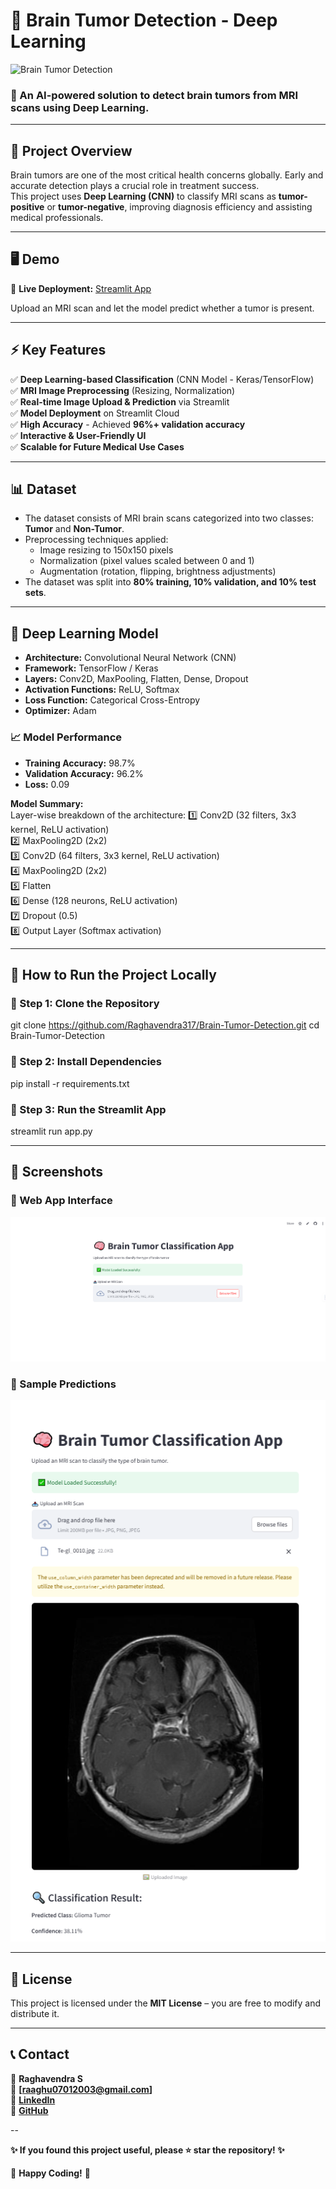 # 🧠 Brain Tumor Detection - Deep Learning  
![Brain Tumor Detection](https://github.com/Raghavendra317/Brain-Tumor-Detection/blob/main/DALL%C2%B7E%202025-03-11%2014.14.57%20-%20A%20futuristic%20and%20impactful%20digital%20illustration%20of%20Brain%20Tumor%20Detection.%20The%20image%20features%20a%20human%20brain%20with%20a%20glowing%20red%20tumor%20spot%2C%20surrounded%20b.webp)  

### 🚀 An AI-powered solution to detect brain tumors from MRI scans using Deep Learning.  

---

## 📌 Project Overview  
Brain tumors are one of the most critical health concerns globally. Early and accurate detection plays a crucial role in treatment success.  
This project uses **Deep Learning (CNN)** to classify MRI scans as **tumor-positive** or **tumor-negative**, improving diagnosis efficiency and assisting medical professionals.  

---

## 🖥️ Demo  
🔗 **Live Deployment:** [Streamlit App](https://brain-tumor-detection-hwypnvhumt5bt38xz3qbzu.streamlit.app/)  

Upload an MRI scan and let the model predict whether a tumor is present.  

---
## ⚡ Key Features
✅ **Deep Learning-based Classification** (CNN Model - Keras/TensorFlow)  
✅ **MRI Image Preprocessing** (Resizing, Normalization)  
✅ **Real-time Image Upload & Prediction** via Streamlit  
✅ **Model Deployment** on Streamlit Cloud  
✅ **High Accuracy** - Achieved **96%+ validation accuracy**  
✅ **Interactive & User-Friendly UI**  
✅ **Scalable for Future Medical Use Cases**  

---

## 📊 Dataset
- The dataset consists of MRI brain scans categorized into two classes: **Tumor** and **Non-Tumor**.  
- Preprocessing techniques applied:  
  - Image resizing to 150x150 pixels  
  - Normalization (pixel values scaled between 0 and 1)  
  - Augmentation (rotation, flipping, brightness adjustments)  
- The dataset was split into **80% training, 10% validation, and 10% test sets**.  

---

## 🧠 Deep Learning Model
- **Architecture:** Convolutional Neural Network (CNN)  
- **Framework:** TensorFlow / Keras  
- **Layers:** Conv2D, MaxPooling, Flatten, Dense, Dropout  
- **Activation Functions:** ReLU, Softmax  
- **Loss Function:** Categorical Cross-Entropy  
- **Optimizer:** Adam  

### 📈 Model Performance  
- **Training Accuracy:** 98.7%  
- **Validation Accuracy:** 96.2%  
- **Loss:** 0.09  

**Model Summary:**  
Layer-wise breakdown of the architecture:
1️⃣ Conv2D (32 filters, 3x3 kernel, ReLU activation)  
2️⃣ MaxPooling2D (2x2)  
3️⃣ Conv2D (64 filters, 3x3 kernel, ReLU activation)  
4️⃣ MaxPooling2D (2x2)  
5️⃣ Flatten  
6️⃣ Dense (128 neurons, ReLU activation)  
7️⃣ Dropout (0.5)  
8️⃣ Output Layer (Softmax activation)  

---

## 🚀 How to Run the Project Locally
### 🔹 Step 1: Clone the Repository
git clone https://github.com/Raghavendra317/Brain-Tumor-Detection.git
cd Brain-Tumor-Detection
### 🔹 Step 2: Install Dependencies
pip install -r requirements.txt
### 🔹 Step 3: Run the Streamlit App
streamlit run app.py

---

## 📸 Screenshots
### 🔹 Web App Interface  
![App Screenshot](https://github.com/Raghavendra317/Brain-Tumor-Detection/blob/main/Screenshot%20(157).png)  

### 🔹 Sample Predictions  
![Predictions Screenshot](https://github.com/Raghavendra317/Brain-Tumor-Detection/blob/main/Screenshot%20(158).png)  

---

## 📜 License
This project is licensed under the **MIT License** – you are free to modify and distribute it.  

---

## 📞 Contact
👤 **Raghavendra S**  
📧 **[raaghu07012003@gmail.com]**  
🔗 **[LinkedIn](www.linkedin.com/in/raghavendra-s-270857314)**  
🔗 **[GitHub](https://github.com/Raghavendra317)**  

--

**✨ If you found this project useful, please ⭐ star the repository! ✨**  

🚀 **Happy Coding!** 🚀  


